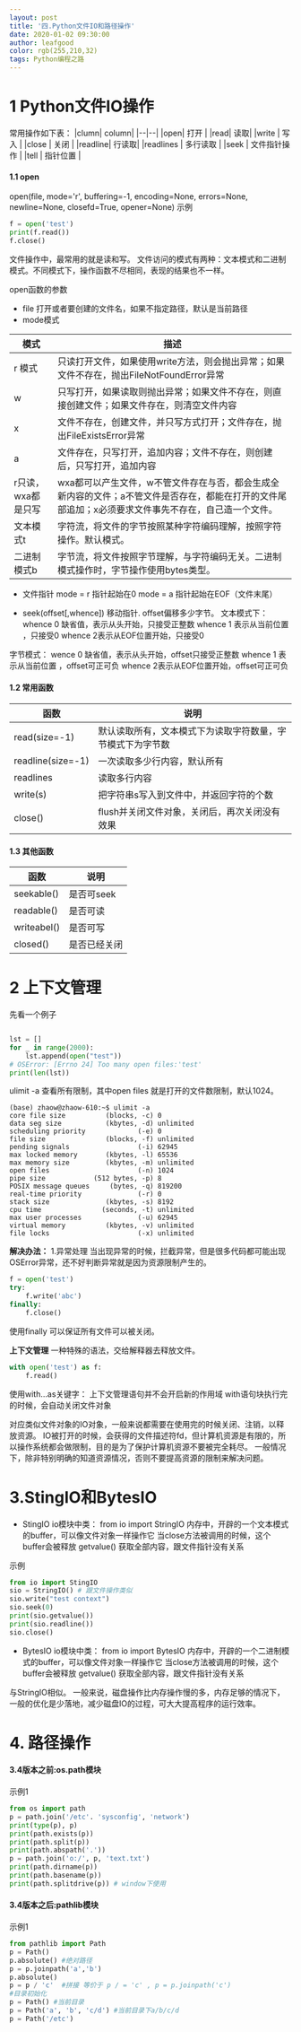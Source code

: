 ```yaml
---
layout: post
title: '四.Python文件IO和路径操作'
date: 2020-01-02 09:30:00
author: leafgood
color: rgb(255,210,32)
tags: Python编程之路
---
```

# 1 Python文件IO操作
常用操作如下表：
|clumn| column|
|--|--|
|open|  打开 |
|read|  读取|
|write | 写入 |
|close | 关闭 |
|readline| 行读取|
|readlines | 多行读取 |
|seek | 文件指针操作 |
|tell | 指针位置 |

#### 1.1 open
open(file, mode='r', buffering=-1, encoding=None, errors=None, newline=None, closefd=True, opener=None)
示例
```python
f = open('test')
print(f.read())
f.close()
```
文件操作中，最常用的就是读和写。
文件访问的模式有两种：文本模式和二进制模式。不同模式下，操作函数不尽相同，表现的结果也不一样。

open函数的参数
- file 打开或者要创建的文件名，如果不指定路径，默认是当前路径
- mode模式

| 模式 |  描述 |
|--|--|
| r 模式| 只读打开文件，如果使用write方法，则会抛出异常；如果文件不存在，抛出FileNotFoundError异常|
|w|只写打开，如果读取则抛出异常；如果文件不存在，则直接创建文件；如果文件存在，则清空文件内容|
|x|文件不存在，创建文件，并只写方式打开；文件存在，抛出FileExistsError异常|
|a|文件存在，只写打开，追加内容；文件不存在，则创建后，只写打开，追加内容|
|r只读，wxa都是只写|wxa都可以产生文件，w不管文件存在与否，都会生成全新内容的文件；a不管文件是否存在，都能在打开的文件尾部追加；x必须要求文件事先不存在，自己造一个文件。|
|文本模式t|字符流，将文件的字节按照某种字符编码理解，按照字符操作。默认模式。|
|二进制模式b|字节流，将文件按照字节理解，与字符编码无关。二进制模式操作时，字节操作使用bytes类型。|

- 文件指针
mode = r 指针起始在0
mode = a 指针起始在EOF（文件末尾）

- seek(offset[,whence]) 移动指针. offset偏移多少字节。
文本模式下：
whence 0 缺省值，表示从头开始，只接受正整数
whence 1 表示从当前位置 ，只接受0
whence 2表示从EOF位置开始，只接受0

字节模式：
wence 0 缺省值，表示从头开始，offset只接受正整数
whence 1 表示从当前位置 ，offset可正可负
whence 2表示从EOF位置开始，offset可正可负
#### 1.2 常用函数
|函数|说明|
|--|---|
|read(size=-1)|默认读取所有，文本模式下为读取字符数量，字节模式下为字节数|
|readline(size=-1)|一次读取多少行内容，默认所有|
|readlines|读取多行内容|
|write(s)|把字符串s写入到文件中，并返回字符的个数|
|close()|flush并关闭文件对象，关闭后，再次关闭没有效果|

#### 1.3  其他函数
|函数|说明|
|--|---|
|seekable()| 是否可seek|
|readable()| 是否可读|
|writeabel()| 是否可写|
|closed()| 是否已经关闭|

# 2 上下文管理
先看一个例子
```python

lst = []
for _ in range(2000):
    lst.append(open("test"))
# OSError: [Errno 24] Too many open files:'test'
print(len(lst))
```
ulimit -a 查看所有限制，其中open files 就是打开的文件数限制，默认1024。
```
(base) zhaow@zhaow-610:~$ ulimit -a
core file size          (blocks, -c) 0
data seg size           (kbytes, -d) unlimited
scheduling priority             (-e) 0
file size               (blocks, -f) unlimited
pending signals                 (-i) 62945
max locked memory       (kbytes, -l) 65536
max memory size         (kbytes, -m) unlimited
open files                      (-n) 1024
pipe size            (512 bytes, -p) 8
POSIX message queues     (bytes, -q) 819200
real-time priority              (-r) 0
stack size              (kbytes, -s) 8192
cpu time               (seconds, -t) unlimited
max user processes              (-u) 62945
virtual memory          (kbytes, -v) unlimited
file locks                      (-x) unlimited

```

**解决办法：**
1.异常处理
当出现异常的时候，拦截异常，但是很多代码都可能出现OSError异常，还不好判断异常就是因为资源限制产生的。
```python
f = open('test')
try:
    f.write('abc')
finally:
    f.close()
```
使用finally 可以保证所有文件可以被关闭。

**上下文管理**
一种特殊的语法，交给解释器去释放文件。
```python
with open('test') as f:
    f.read()
```
使用with...as关键字：
上下文管理语句并不会开启新的作用域
with语句块执行完的时候，会自动关闭文件对象

对应类似文件对象的IO对象，一般来说都需要在使用完的时候关闭、注销，以释放资源。
IO被打开的时候，会获得的文件描述符fd，但计算机资源是有限的，所以操作系统都会做限制，目的是为了保护计算机资源不要被完全耗尽。
一般情况下，除非特别明确的知道资源情况，否则不要提高资源的限制来解决问题。


# 3.StingIO和BytesIO
- StingIO
io模块中类： from io import StringIO
内存中，开辟的一个文本模式的buffer，可以像文件对象一样操作它
当close方法被调用的时候，这个buffer会被释放
getvalue() 获取全部内容，跟文件指针没有关系

示例
```python
from io import StingIO
sio = StringIO() # 跟文件操作类似
sio.write("test context")
sio.seek(0)
print(sio.getvalue())
print(sio.readline())
sio.close()
```
- BytesIO
io模块中类： from io import BytesIO
内存中，开辟的一个二进制模式的buffer，可以像文件对象一样操作它
当close方法被调用的时候，这个buffer会被释放
getvalue() 获取全部内容，跟文件指针没有关系

与StringIO相似。
一般来说，磁盘操作比内存操作慢的多，内存足够的情况下，一般的优化是少落地，减少磁盘IO的过程，可大大提高程序的运行效率。



# 4. 路径操作
#### 3.4版本之前:os.path模块
示例1
```python
from os import path
p = path.join('/etc'. 'sysconfig', 'network')
print(type(p), p)
print(path.exists(p))
print(path.split(p))
print(path.abspath('.'))
p = path.join('o:/', p, 'text.txt')
print(path.dirname(p))
print(path.basename(p))
print(path.splitdrive(p)) # window下使用
```
#### 3.4版本之后:pathlib模块
示例1
```python
from pathlib import Path
p = Path()
p.absolute() #绝对路径
p = p.joinpath('a','b')
p.absolute()
p = p / 'c'  #拼接 等价于 p / = 'c' , p = p.joinpath('c')
#目录初始化
p = Path() #当前目录
p = Path('a', 'b', 'c/d') #当前目录下a/b/c/d
p = Path('/etc')
```


